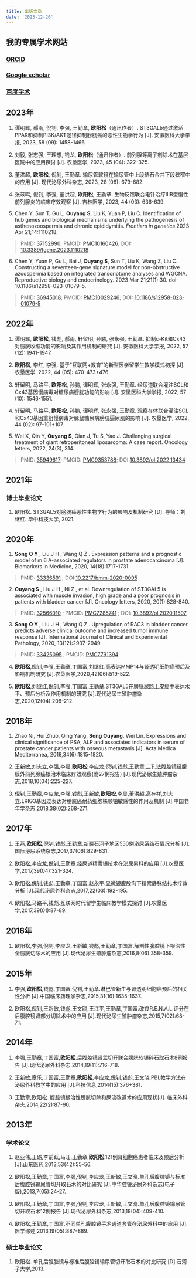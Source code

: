 ```yaml
---
title: 出版文章
date: '2023-12-20'
---
```


## 我的专属学术网站

### [**ORCID**](https://orcid.org/0000-0001-7962-2811)

### [**Google scholar**](https://scholar.google.com/citations?hl=zh-CN&pli=1&user=eTN286IAAAAJ)

### [**百度学术**](https://xueshu.baidu.com/scholarID/CN-BP74VAPJ)


## 2023年

1.  谭明辉, 郝雨, 倪钊, 李强, 王勤章, **欧阳松**（通讯作者）. ST3GAL5通过激活PPAR和抑制PI3K/AKT途径抑制膀胱癌的恶性生物学行为 \[J\]. 安徽医科大学学报, 2023, 58 (09): 1458-1466.

2.  刘毅, 张志强, 王理想, 钱龙, **欧阳松**（通讯作者）. 前列腺等离子剜除术在基层医院中的应用探讨 \[J\]. 农垦医学, 2023, 45 (04): 322-325.

3.  董洪超, **欧阳松**, 倪钊, 王勤章. 输尿管软镜在输尿管中上段结石合并下段狭窄中的应用 \[J\]. 现代泌尿外科杂志, 2023, 28 (08): 679-682.

4.  张苡鸣, 倪钊, 李强, 董洪超, **欧阳松**, 王勤章. 生物反馈联合电针治疗ⅢB型慢性前列腺炎的临床疗效观察 \[J\]. 吉林医学, 2023, 44 (03): 636-639.

5.  Chen Y, Sun T, Gu L, **Ouyang S**, Liu K, Yuan P, Liu C. Identification of hub genes and biological mechanisms underlying the pathogenesis of asthenozoospermia and chronic epididymitis. *Frontiers in genetics* 2023 Apr 21;14:1110218.

>    PMID: [37152990](https://pubmed.ncbi.nlm.nih.gov/37152990/); PMCID: [PMC10160426](http://www.ncbi.nlm.nih.gov/pmc/articles/pmc10160426/); DOI: [10.3389/fgene.2023.1110218](https://doi.org/10.3389/fgene.2023.1110218)

6.  Chen Y, Yuan P, Gu L, Bai J, **Ouyang S**, Sun T, Liu K, Wang Z, Liu C. Constructing a seventeen-gene signature model for non-obstructive azoospermia based on integrated transcriptome analyses and WGCNA. Reproductive biology and endocrinology. 2023 Mar 21;21(1):30. doi: 10.1186/s12958-023-01079-5. 

> PMID: [36945018](https://pubmed.ncbi.nlm.nih.gov/36945018/); PMCID: [PMC10029246](http://www.ncbi.nlm.nih.gov/pmc/articles/pmc10029246/); DOI: [10.1186/s12958-023-01079-5](https://doi.org/10.1186/s12958-023-01079-5)

## 2022年

1.  谭明辉, **欧阳松**, 钱彪, 郝雨, 轩留明, 孙鹏, 张永强, 王勤章. 抑制c-Kit和Cx43对膀胱收缩功能的影响及其作用机制的研究 \[J\]. 安徽医科大学学报, 2022, 57 (12): 1941-1947.

2.  **欧阳松**, 李红, 李强. 基于"互联网+教育"的新型医学留学生教学模式初探 \[J\]. 农垦医学, 2022, 44 (05): 470-473+476.

3.  轩留明, 马路平, **欧阳松**, 孙鹏, 谭明辉, 张永强, 王勤章. 经尿道联合灌注SCL和Cx43基因慢病毒对糖尿病膀胱功能的影响 \[J\]. 安徽医科大学学报, 2022, 57 (10): 1546-1551.

4.  轩留明, 马路平, **欧阳松**, 孙鹏, 谭明辉, 张永强, 王勤章. 观察在体联合灌注SCL和Cx43基因重组慢病毒对豚鼠糖尿病膀胱逼尿肌的影响 \[J\]. 农垦医学, 2022, 44 (02): 97-101+107.

5.  Wei X, Qin Y, **Ouyang S**, Qian J, Tu S, Yao J. Challenging surgical treatment of giant retroperitoneal liposarcoma: A case report. Oncology letters, 2022, 24(3), 314.

> PMID: [35949617](https://pubmed.ncbi.nlm.nih.gov/35949617/); PMCID: [PMC9353788](http://www.ncbi.nlm.nih.gov/pmc/articles/pmc9353788/); DOI:[10.3892/ol.2022.13434](https://doi.org/10.3892/ol.2022.13434)

## 2021年

### 博士毕业论文

1.  欧阳松. ST3GAL5对膀胱癌恶性生物学行为的影响及机制研究 \[D\]. 导师：刘继红. 华中科技大学, 2021.

## 2020年

1.  **Song O Y** , Liu J H , Wang Q Z . Expression patterns and a prognostic model of m 6 A-associated regulators in prostate adenocarcinoma \[J\]. Biomarkers in Medicine, 2020, 14(18):1717-1731.
>PMID: [33336591](https://pubmed.ncbi.nlm.nih.gov/33336591/) ; DOI:[10.2217/bmm-2020-0095](https://doi.org/10.2217/bmm-2020-0095)

2.  **Ouyang S** , Liu J H , Ni Z , et al. Downregulation of ST3GAL5 is associated with muscle invasion, high grade and a poor prognosis in patients with bladder cancer \[J\]. Oncology letters, 2020, 20(1):828-840.
> PMID: [32566010](https://pubmed.ncbi.nlm.nih.gov/32566010/) ; PMCID: [PMC7285741](http://www.ncbi.nlm.nih.gov/pmc/articles/pmc7285741/) ; DOI: [10.3892/ol.2020.11597](https://doi.org/10.3892/ol.2020.11597)

3.  **Song O Y** , Liu J H , Wang Q Z . Upregulation of RAC3 in bladder cancer predicts adverse clinical outcome and increased tumor immune response \[J\]. International Journal of Clinical and Experimental Pathology, 2020, 13(12):2937-2949.
> PMID: [33425095](https://pubmed.ncbi.nlm.nih.gov/33425095/) ; PMCID: [PMC7791394](http://www.ncbi.nlm.nih.gov/pmc/articles/pmc7791394/)

4.  **欧阳松**,倪钊,李强,王勤章,丁国富,刘继红.高表达MMP14与肾透明细胞癌预后及影响机制研究 \[J\].农垦医学,2020,42(06):519-522.

5.  **欧阳松**,刘继红,倪钊,李强,丁国富,王勤章.ST3GAL5在膀胱尿路上皮癌中表达水平、预后分析及作用机制的研究 \[J\].现代泌尿生殖肿瘤杂志,2020,12(04):206-212.

## 2018年

1.  Zhao Ni, Hui Zhuo, Qing Yang, **Song Ouyang**, Wei Lin. Expressions and clinical significance of PSA, ALP and associated indicators in serum of prostate cancer patients with osseous metastasis \[J\]. Acta Medica Mediterranea, 2018,34(6):1815-1820.

2.  王新敏,刘志立,李强,李晨,**欧阳松**,李应龙,倪钊,钱彪,王勤章.三孔法腹腔镜经腹膜外前列腺癌根治术临床疗效观察(附27例报告) \[J\].现代泌尿生殖肿瘤杂志,2018,10(04):225-227.

3.  倪钊,王勤章,李应龙,李强,钱彪,王新敏,**欧阳松**,李晨,董洪超,高存祥,刘志立.LRIG3基因过表达对膀胱癌耐药细胞株顺铂敏感性的作用及机制 \[J\].中国老年学杂志,2018,38(02):268-271.

## 2017年

1.  王燕,**欧阳松**,倪钊,钱彪,王勤章.新疆石河子地区550例泌尿系结石情况分析 \[J\].国际泌尿系统杂志,2017,37(06):829-831.

2.  欧阳松,李应龙,倪钊,王勤章.经尿道精囊镜技术在泌尿男科的应用 \[J\].农垦医学,2017,39(04):321-324.

3.  欧阳松,倪钊,钱彪,王勤章,丁国富,赵永平.显微镜腹股沟下精索静脉结扎术疗效分析 \[J\].现代泌尿外科杂志,2017,22(03):192-195.

4.  欧阳松,马路平,钱彪.互联网时代留学生临床教学模式探讨 \[J\].农垦医学,2017,39(01):87-89.

## 2016年

1.  欧阳松,李强,倪钊,李应龙,王新敏,钱彪,王勤章,丁国富.解剖性腹腔镜下根治性全膀胱切除术的应用 \[J\].现代泌尿生殖肿瘤杂志,2016,8(06):358-359.

## 2015年

1.  李强,**欧阳松**,钱彪,丁国富,倪钊,王勤章.淋巴管新生与肾透明细胞癌预后的相关性分析 \[J\].中国临床药理学杂志,2015,31(16):1635-1637.

2.  欧阳松,倪钊,王新敏,钱彪,王文晓,王江平,王勤章,丁国富.改良R.E.N.A.L.评分在后腹腔镜肾部分切除术中的应用 \[J\].现代泌尿生殖肿瘤杂志,2015,7(02):68-71.

## 2014年

1.  李强,王勤章,丁国富,**欧阳松**.后腹腔镜肾盂切开联合膀胱软镜碎石取石术8例报告 \[J\].现代泌尿外科杂志,2014,19(11):716-718.

2.  王新敏,章乐,丁国富,王勤章,**欧阳松**,李应龙,倪钊,钱彪,王文晓.PBL教学方法在泌尿外科教学中的应用 \[J\].科技信息,2014(15):376+381.

3. 王勤章,欧阳松. 腹腔镜根治性膀胱切除和尿流改道术的应用现状[J]. 临床外科杂志,2014,22(2):87-90.

## 2013年

### 学术论文

1.  赵亚伟,王砺,李前跃,马旺,王勤章,**欧阳松**.121例肾细胞癌患者临床及预后分析 \[J\].山东医药,2013,53(42):55-56.

2.  欧阳松,王勤章,丁国富,李强,倪钊,李应龙,王新敏,王文晓.单孔后腹腔镜与标准后腹腔镜输尿管切开取石术的对比研究 \[J\].中华腔镜泌尿外科杂志(电子版),2013,7(05):24-27.

3.  欧阳松,王勤章,丁国富,李强,倪钊,李应龙,王新敏,王文晓.单孔后腹腔镜输尿管切开取石术12例报告 \[J\].现代泌尿外科杂志,2013,18(04):409-410.

4.  欧阳松,王勤章,丁国富.不同单孔腹腔镜手术通道套管在泌尿外科中的应用 \[J\].医学综述,2013,19(05):887-889.

### 硕士毕业论文

1.  欧阳松. 单孔后腹腔镜与标准后腹腔镜输尿管切开取石术的对比研究 \[D\].石河子大学,2013.
